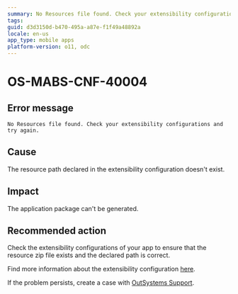```yaml
---
summary: No Resources file found. Check your extensibility configurations and try again.
tags:
guid: d3d3150d-b470-495a-a87e-f1f49a48892a
locale: en-us
app_type: mobile apps
platform-version: o11, odc
---
```


# OS-MABS-CNF-40004

## Error message

`No Resources file found. Check your extensibility configurations and try again.`

## Cause

The resource path declared in the extensibility configuration doesn't exist.

## Impact

The application package can't be generated.

## Recommended action

Check the extensibility configurations of your app to ensure that the resource zip file exists and the declared path is correct.

Find more information about the extensibility configuration [here](https://success.outsystems.com/Documentation/11/Delivering_Mobile_Apps/Customize_Your_Mobile_App/Extensibility_Configurations_JSON_Schema).

If the problem persists, create a case with [OutSystems Support](https://www.outsystems.com/support/portal/open-support-case?ErrorCode=OS-MABS-CNF-40004
).
